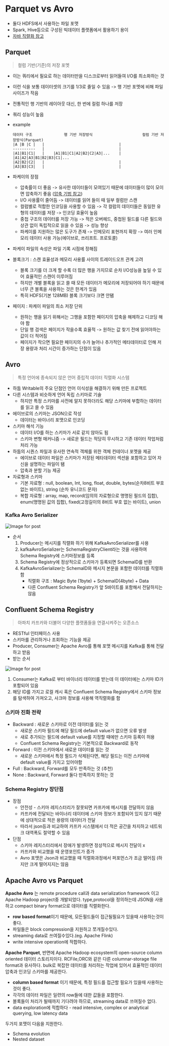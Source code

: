 # Parquet vs Avro

* 둘다 HDFS에서 사용하는 파일 포맷
* Spark, Hive등으로 구성된 빅데이터 플랫폼에서 활용하기 용이
* [자바 직렬화 참고](https://woowabros.github.io/experience/2017/10/17/java-serialize.html)



## Parquet

> 컬럼 기반(기준)의 저장 포멧

* 이는 쿼리에서 필요로 하는 데이터만을 디스크로부터 읽어들여 I/O를 최소화하는 것

* 이런 식을 보통 데이터셋의 크기를 1/3로 줄일 수 있음 -> 행 기반 포멧에 비해 파일 사이즈가 작음

* 전통적인 행 기반의 레이아웃 대신, 한 번에 컬럼 하나를 저장

* 쿼리 성능이 높음

* example

  ```
  데이터 구조              행 기반 저장방식                      컬럼 기반 저장방식(Parquet)
  |A |B |C |   |                                 |
  ----------   |                                 |
  |A1|B1|C1|   |    |A1|B1|C1|A2|B2|C2|A3|...    |    |A1|A2|A3|B1|B2|B3|C1|...
  |A2|B2|C2|   |                                 |
  |A3|B3|C3|   |                                 |
  ```

* 파케이의 장점

  * 압축률이 더 좋음 -> 유사한 데이터들이 모여있기 때문에 데이터들이 많이 모이면 압축하기 좋음 ([압축 기법 참고](https://genesis8.tistory.com/217))
  * I/O 사용률이 줄어듬 -> 데이터를 읽어 들이 때 일부 컬럼만 스캔
  * 컬럼별로 적합한 인코딩을 사용할 수 있음 -> 각 컬럼의 데이터들은 동일한 유형의 데이터를 저장 -> 인코딩 효율이 높음
  * 중첩 구조의 데이터를 저장 가능 -> 적은 오버헤드, 중첩된 필드를 다른 필드와 상관 없이 독립적으로 읽을 수 있음 -> 성능 향상
  * 파케이를 지원하는 많은 도구가 존재 -> 인메모리 표현까지 확장 -> 여러 인메모리 데이터 사용 가능(에이브로, 쓰리프트. 프로토콜)

* 파케이 파일의 속성은 파일 기록 시점에 정해짐
* 블록크기 : 스캔 효율성과 메모리 사용률 사이의 트레이드오프 관계 고려
  * 블록 크기를 더 크게 할 수록 더 많은 행을 가지므로 순차 I/O성능을 높일 수 있어 효율적인 스캔이 이루어짐
  * 하지만 개별 블록을 읽고 쓸 때 모든 데이터가 메모리에 저장되어야 하기 때문에 너무 큰 블록을 사용하는 것은 한계가 있음
  * 특히 HDFS(기본 128MB) 블록 크기보다 크면 안됌 
* 페이지 : 파케이 파일의 최소 저장 단위
  * 원하는 행을 읽기 위해서는 그행을 포함한 페이지의 압축을 해제하고 디코딩 해야 함
  * 단일 행 검색은 페이지가 작을수록 효율적 -> 원하는 값 찾기 전에 읽어야하는 값이 더 적어짐
  * 페이지가 작으면 필요한 페이지의 수가 늘어나 추가적인 메타데이터로 인해 저장 용량과 처리 시간이 증가하는 단점이 있음



## Avro

>  특정 언어에 종속되지 않은 언어 중립적 데이터 직렬화 시스템

* 하둡 Writable의 주요 단점인 언어 이식성을 해결하기 위해 만든 프로젝트
* 다른 시스템과 비슷하게 언어 독립 스키마로 기술
  * 하지만 특정 스키마를 사전에 알지 못하더라도 해당 스키마에 부합하는 데이터를 읽고 쓸 수 있음
* 에이브로의 스키마는 JSON으로 작성
  * 데이터는 바이너리 포맷으로 인코딩
* 스키마 해석 기능
  * 데이터 I/O를 하는 스키마가 서로 같지 않아도 됨
  * 스키마 변형 매커니즘 -> 새로운 필드는 적당히 무시하고 기존 데이터 작업처럼 처리 가능
* 하둡의 시퀀스 파일과 유사한 연속적 객체를 위한 객체 컨테이너 포멧을 제공
  * 에이브로 데이터 파일은 스키마가 저장된 메타데이터 섹션을 포함하고 있어 자신을 설명하는 파일이 됌
  * 압축과 분할 기능 제공
* 자료형과 스키마
  * 기본 자료형 : null, boolean, Int, long, float, double, bytes(순차8비트 부호 없는 바이트), string (순차 유니코드 문자)
  * 복합 자료형 : array, map, record(임의의 자료형으로 명명된 필드의 집합), enum(명명된 값의 집합), fixed(고정길이의 8비트 부호 없는 바이트), union



### Kafka Avro Serializer

![Image for post](https://miro.medium.com/max/2052/1*OortllduCOkKV6_s4dZ6fg.png)

* 순서
  1. Producer는 메시지를 직렬화 하기 위해 KafkaAvroSerializer를 사용
  2. kafkaAvroSerializer는 SchemaRegistryClient라는 것을 사용하여 Schema Registry에 스키마정보를 등록
  3. Schema Registry에 정상적으로 스키마가 등록되면 SchemaID를 반환
  4. KafkaAvroSerializer는 SchemaID와 메시지 본문을 포함한 데이터를 직렬화 함
     * 직렬화 구조 : Magic Byte (1byte) + SchemaID(4byte) + Data
     * 다른 Confluent Schema Registry가 앞 5바이트를 포함해서 전달하지는 않음



## Confluent Schema Registry

> 아파치 카프카와 더불어 다양한 플랫폼들을 연결시켜주는 오픈소스

* RESTful 인터페이스 사용
* 스키마를 관리하거나 조회하는 기능을 제공
* Producer, Consumer는 Apache Avro를 통해 포맷 메시지를 Kafka를 통해 전달하고 받음
* 받는 순서

![Image for post](https://miro.medium.com/max/1904/1*6crlNRdKaB7B1P82rE10UQ.png)

1. Consumer는 Kafka로 부터 바이너리 데이터를 받는데 이 데이터에는 스키마 ID가 포함되어 있음
2. 해당 ID를 가지고 로컬 캐시 혹은 Confluent Schema Registry에서 스키마 정보를 탐색하여 가져오고, 사크마 정보를 사용해 역직렬화를 함



### 스키마 진화 전략

* Backward : 새로운 스키마로 이전 데이터를 읽는 것
  * 새로운 스키마 필드에 해당 필드에 default value가 없으면 오류 발생
  * 새로 추가되는 필드에 default value를 지정할 때에만 스키마 등록이 허용
  * Confluent Schema Registry는 기본적으로 Backward로 동작
* Forward : 이전 스키마에서 새로운 데이터를 읽는 것
  * 새로운 스키마에서 특정 필드가 삭제된다면, 해당 필드는 이전 스키마에 default value를 가지고 있어야함
* Full : Backward, Forward를 모두 만족하는 것 (추천)
* None : Backward, Forward 둘다 만족하지 못하는 것



### Schema Registry 장단점

* 장점
  * 안전성 - 스키마 레지스터리가 잘못되면 카프카에 메시지를 전달하지 않음
  * 카프카에 전달되는 바이너리 데이터에 스키마 정보가 포함되어 있지 않기 때문에 상대적으로 적은 용량의 데이터가 전달
  * 따라서 json등과 비교하여 카프카 시스템에서 더 적은 공간을 차지하고 네트워크 대역폭도 절약할 수 있음
* 단점
  * 스키마 레지스터리에서 장애가 발생하면 정상적으로 메시지 전달이 x
  * 카프카와 비교했을 때 운영포인트가 증가
  * Avro 포맷은 Json과 비교했을 때 직렬화과정에서 퍼포먼스가 조금 떨어짐 (하지만 크게 떨어지지는 않음











## Apache Avro vs Parquet

**Apache Avro** 는 remote procedure call과 data serialization framework 이고 Apache Hadoop project중 개발되었다. type,protocol을 정의하는데 JSON을 사용하고 compact binary format으로 데이터를 직렬화한다.

- **row based format**이기 때문에, 모든필드들이 접근될필요가 있을때 사용하는것이 좋다.
- 파일들은 block compression을 지원하고 쪼개질수있다.
- streaming data로 쓰여질수있다.(eg. Apache Flink)
- write intensive operation에 적합하다.

**Apache Parquet**, 반면에 Apache Hadoop ecosystem의 open-source column oriented 데이터 스토리지이다. RCFile,ORC와 같은 다른 columnar-storage file format과 유사하다. bulk로 복잡한 데이터를 처리하는 작업에 있어서 효율적인 데이터 압축과 인코딩 스키마를 제공한다.

- **column based format** 이기 때문에, 특정 필드를 접근할 필요가 있을때 사용하는것이 좋다.
- 각각의 데이터 파일은 일련의 row들에 대한 값들을 포함한다.
- 블록들이 처리가 될때까지 기다려야 하므로, streaming data로 쓰여질수 없다. 
- data exploration에 적합하다 - read intensive, complex or analytical querying, low latency data

두가지 포맷이 다음을 지원한다.

- Schema evolution
- Nested dataset

